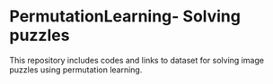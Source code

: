 # PermutationLearning- Solving puzzles

This repository includes codes and links to dataset for solving image puzzles using permutation learning.

